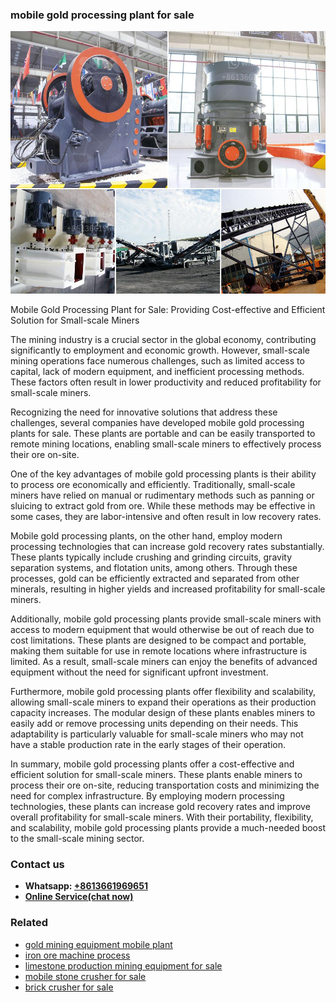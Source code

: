 <h3>mobile gold processing plant for sale</h3><img src='1708322751.jpg' alt=''><p>Mobile Gold Processing Plant for Sale: Providing Cost-effective and Efficient Solution for Small-scale Miners</p><p>The mining industry is a crucial sector in the global economy, contributing significantly to employment and economic growth. However, small-scale mining operations face numerous challenges, such as limited access to capital, lack of modern equipment, and inefficient processing methods. These factors often result in lower productivity and reduced profitability for small-scale miners.</p><p>Recognizing the need for innovative solutions that address these challenges, several companies have developed mobile gold processing plants for sale. These plants are portable and can be easily transported to remote mining locations, enabling small-scale miners to effectively process their ore on-site.</p><p>One of the key advantages of mobile gold processing plants is their ability to process ore economically and efficiently. Traditionally, small-scale miners have relied on manual or rudimentary methods such as panning or sluicing to extract gold from ore. While these methods may be effective in some cases, they are labor-intensive and often result in low recovery rates.</p><p>Mobile gold processing plants, on the other hand, employ modern processing technologies that can increase gold recovery rates substantially. These plants typically include crushing and grinding circuits, gravity separation systems, and flotation units, among others. Through these processes, gold can be efficiently extracted and separated from other minerals, resulting in higher yields and increased profitability for small-scale miners.</p><p>Additionally, mobile gold processing plants provide small-scale miners with access to modern equipment that would otherwise be out of reach due to cost limitations. These plants are designed to be compact and portable, making them suitable for use in remote locations where infrastructure is limited. As a result, small-scale miners can enjoy the benefits of advanced equipment without the need for significant upfront investment.</p><p>Furthermore, mobile gold processing plants offer flexibility and scalability, allowing small-scale miners to expand their operations as their production capacity increases. The modular design of these plants enables miners to easily add or remove processing units depending on their needs. This adaptability is particularly valuable for small-scale miners who may not have a stable production rate in the early stages of their operation.</p><p>In summary, mobile gold processing plants offer a cost-effective and efficient solution for small-scale miners. These plants enable miners to process their ore on-site, reducing transportation costs and minimizing the need for complex infrastructure. By employing modern processing technologies, these plants can increase gold recovery rates and improve overall profitability for small-scale miners. With their portability, flexibility, and scalability, mobile gold processing plants provide a much-needed boost to the small-scale mining sector.</p><h3>Contact us</h3><ul><li><strong>Whatsapp:&nbsp;<a href="https://wa.me/8613661969651">+8613661969651</a></strong></li><li><a href="https://swt.shibang-china.com/?git&amp;zhl&amp;mobile gold processing plant for sale"><strong>Online Service(chat now)</strong></a></li></ul><h3>Related</h3><ul><li><a href='gold mining equipment mobile plant.md'>gold mining equipment mobile plant</a></li><li><a href='iron ore machine process.md'>iron ore machine process</a></li><li><a href='limestone production mining equipment for sale.md'>limestone production mining equipment for sale</a></li><li><a href='mobile stone crusher for sale.md'>mobile stone crusher for sale</a></li><li><a href='brick crusher for sale.md'>brick crusher for sale</a></li></ul>